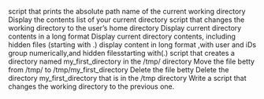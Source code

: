  script that prints the absolute path name of the current working directory
Display the contents list of your current directory
 script that changes the working directory to the user’s home directory
Display current directory contents in a long format
Display current directory contents, including hidden files (starting with .)
display content in long format ,with user and iDs group numerically,and hidden filesstarting with(.)
 script that creates a directory named my_first_directory in the /tmp/ directory
Move the file betty from /tmp/ to /tmp/my_first_directory
Delete the file betty
Delete the directory my_first_directory that is in the /tmp directory
Write a script that changes the working directory to the previous one.
